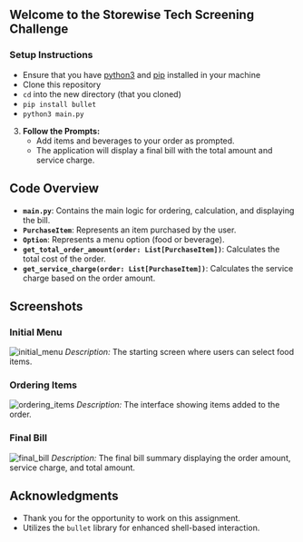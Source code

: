 ## Welcome to the Storewise Tech Screening Challenge

### Setup Instructions
- Ensure that you have [python3](https://www.python.org/downloads/) and [pip](https://pip.pypa.io/en/stable/installation/) installed in your machine
- Clone this repository
- `cd` into the new directory (that you cloned)
- `pip install bullet`
- `python3 main.py`


3. **Follow the Prompts:**
   - Add items and beverages to your order as prompted.
   - The application will display a final bill with the total amount and service charge.

## Code Overview

- **`main.py`**: Contains the main logic for ordering, calculation, and displaying the bill.
- **`PurchaseItem`**: Represents an item purchased by the user.
- **`Option`**: Represents a menu option (food or beverage).
- **`get_total_order_amount(order: List[PurchaseItem])`**: Calculates the total cost of the order.
- **`get_service_charge(order: List[PurchaseItem])`**: Calculates the service charge based on the order amount.

## Screenshots

### Initial Menu
![initial_menu](https://github.com/user-attachments/assets/f6f962f3-9f7d-4568-953a-d8cf5cb79326)
*Description:* The starting screen where users can select food items.


### Ordering Items
![ordering_items](https://github.com/user-attachments/assets/203ff794-f407-41b3-9ee3-0f294f58fae1)
*Description:* The interface showing items added to the order.

### Final Bill
![final_bill](https://github.com/user-attachments/assets/9679b07a-3f79-43ff-ba01-a01135bad850)
*Description:* The final bill summary displaying the order amount, service charge, and total amount.


## Acknowledgments

- Thank you for the opportunity to work on this assignment.
- Utilizes the `bullet` library for enhanced shell-based interaction.
